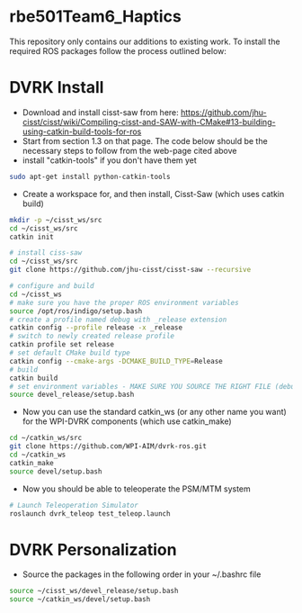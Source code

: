 rbe501Team6_Haptics
====================
This repository only contains our additions to existing work. To install the required ROS packages follow the process outlined below:


# DVRK Install 
* Download and install cisst-saw from here: https://github.com/jhu-cisst/cisst/wiki/Compiling-cisst-and-SAW-with-CMake#13-building-using-catkin-build-tools-for-ros
* Start from section 1.3 on that page. The code below should be the necessary steps to follow from the web-page cited above
* install "catkin-tools" if you don't have them yet
```sh
sudo apt-get install python-catkin-tools
```

* Create a workspace for, and then install, Cisst-Saw (which uses catkin build)
```sh
mkdir -p ~/cisst_ws/src
cd ~/cisst_ws/src
catkin init

# install ciss-saw
cd ~/cisst_ws/src
git clone https://github.com/jhu-cisst/cisst-saw --recursive

# configure and build
cd ~/cisst_ws
# make sure you have the proper ROS environment variables
source /opt/ros/indigo/setup.bash
# create a profile named debug with _release extension
catkin config --profile release -x _release
# switch to newly created release profile
catkin profile set release
# set default CMake build type
catkin config --cmake-args -DCMAKE_BUILD_TYPE=Release
# build
catkin build
# set environment variables - MAKE SURE YOU SOURCE THE RIGHT FILE (debug vs. release)
source devel_release/setup.bash
```
* Now you can use the standard catkin_ws (or any other name you want) for the WPI-DVRK components (which use catkin_make)
```sh
cd ~/catkin_ws/src
git clone https://github.com/WPI-AIM/dvrk-ros.git
cd ~/catkin_ws
catkin_make
source devel/setup.bash
```
* Now you should be able to teleoperate the PSM/MTM system
```sh
# Launch Teleoperation Simulator
roslaunch dvrk_teleop test_teleop.launch
```
# DVRK 	Personalization
* Source the packages in the following order in your ~/.bashrc file
```sh
source ~/cisst_ws/devel_release/setup.bash
source ~/catkin_ws/devel/setup.bash
```
